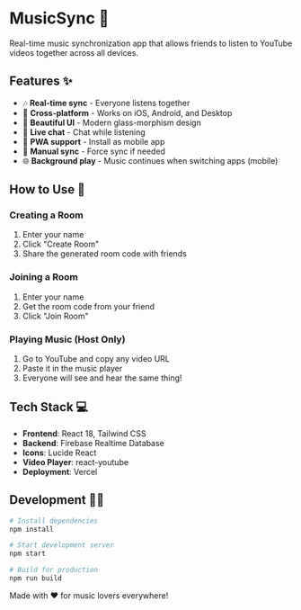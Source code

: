 # MusicSync 🎵

Real-time music synchronization app that allows friends to listen to YouTube videos together across all devices.

## Features ✨

- 🎶 **Real-time sync** - Everyone listens together
- 📱 **Cross-platform** - Works on iOS, Android, and Desktop
- 🎨 **Beautiful UI** - Modern glass-morphism design
- 💬 **Live chat** - Chat while listening
- 📱 **PWA support** - Install as mobile app
- 🔧 **Manual sync** - Force sync if needed
- 🌐 **Background play** - Music continues when switching apps (mobile)

## How to Use 🚀

### Creating a Room
1. Enter your name
2. Click "Create Room"
3. Share the generated room code with friends

### Joining a Room
1. Enter your name
2. Get the room code from your friend
3. Click "Join Room"

### Playing Music (Host Only)
1. Go to YouTube and copy any video URL
2. Paste it in the music player
3. Everyone will see and hear the same thing!

## Tech Stack 💻

- **Frontend**: React 18, Tailwind CSS
- **Backend**: Firebase Realtime Database
- **Icons**: Lucide React
- **Video Player**: react-youtube
- **Deployment**: Vercel

## Development 👨‍💻

```bash
# Install dependencies
npm install

# Start development server
npm start

# Build for production
npm run build
```

Made with ❤️ for music lovers everywhere!